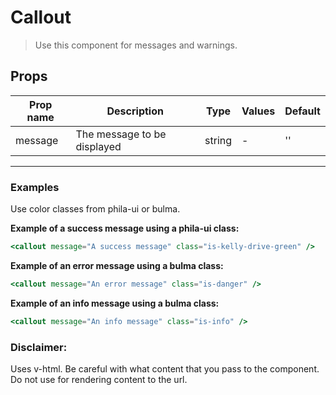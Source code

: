 # Callout

> Use this component for messages and warnings.

## Props

| Prop name | Description                 | Type   | Values | Default |
| --------- | --------------------------- | ------ | ------ | ------- |
| message   | The message to be displayed | string | -      | ''      |

---

### Examples

Use color classes from phila-ui or bulma.

<MyComponent>
  <Callout message="My super message" class="is-info"/>
</MyComponent>

**Example of a success message using a phila-ui class:**
<Callout message="A success message" class="is-danger"/>

```jsx
<callout message="A success message" class="is-kelly-drive-green" />
```

**Example of an error message using a bulma class:**

```jsx
<callout message="An error message" class="is-danger" />
```

**Example of an info message using a bulma class:**

```jsx
<callout message="An info message" class="is-info" />
```

### Disclaimer:

Uses v-html. Be careful with what content that you pass to the component. Do not use for rendering content to the url.
